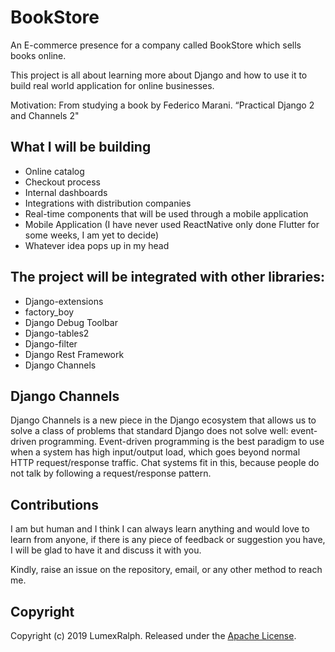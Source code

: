 # BookStore

An E-commerce presence for a company called BookStore which sells books online.

This project is all about learning more about Django and how to use it to build real world application for online businesses.

Motivation: From studying a book by Federico Marani. “Practical Django 2 and Channels 2"

## What I will be building

- Online catalog
- Checkout process
- Internal dashboards
- Integrations with distribution companies
- Real-time components that will be used through a mobile application
- Mobile Application (I have never used ReactNative only done Flutter for some weeks, I am yet to decide)
- Whatever idea pops up in my head

## The project will be integrated with other libraries:

- Django-extensions
- factory_boy
- Django Debug Toolbar
- Django-tables2
- Django-filter
- Django Rest Framework
- Django Channels

## Django Channels

Django Channels is a new piece in the Django ecosystem that allows us to solve a class of problems that standard Django does not solve well: event-driven programming. Event-driven programming is the best paradigm to use when a system has high input/output load, which goes beyond normal HTTP request/response traffic. Chat systems fit in this, because people do not talk by following a request/response pattern.

## Contributions

I am but human and I think I can always learn anything and would love to learn from anyone, if there is any piece of feedback or suggestion you have, I will be glad to have it and discuss it with you.

Kindly, raise an issue on the repository, email, or any other method to reach me.

## Copyright

Copyright (c) 2019 LumexRalph. Released under the [Apache License](https://github.com/Lumexralph/book-store/blob/master/LICENSE).
